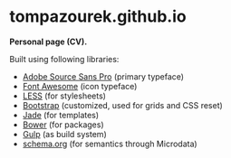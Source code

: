 # tompazourek.github.io

**Personal page (CV).**

Built using following libraries:

- [Adobe Source Sans Pro](https://github.com/adobe-fonts/source-sans-pro) (primary typeface)
- [Font Awesome](https://github.com/FortAwesome/Font-Awesome) (icon typeface)
- [LESS](https://github.com/less/less.js) (for stylesheets)
- [Bootstrap](https://github.com/twbs/bootstrap) (customized, used for grids and CSS reset)
- [Jade](https://github.com/jadejs/jade) (for templates)
- [Bower](https://github.com/bower/bower) (for packages)
- [Gulp](https://github.com/gulpjs/gulp) (as build system)
- [schema.org](http://schema.org/) (for semantics through Microdata) 